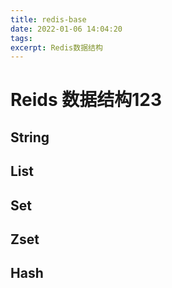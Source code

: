 ```yaml
---
title: redis-base
date: 2022-01-06 14:04:20
tags:
excerpt: Redis数据结构
---
```

# Reids 数据结构123
## String
## List
## Set
## Zset
## Hash